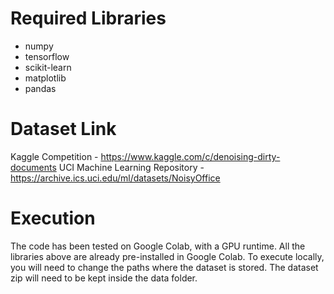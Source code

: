 # Required Libraries
- numpy
- tensorflow
- scikit-learn
- matplotlib
- pandas

# Dataset Link
Kaggle Competition - https://www.kaggle.com/c/denoising-dirty-documents
UCI Machine Learning Repository - https://archive.ics.uci.edu/ml/datasets/NoisyOffice

# Execution
The code has been tested on Google Colab, with a GPU runtime.
All the libraries above are already pre-installed in Google Colab.
To execute locally, you will need to change the paths where the dataset is stored.
The dataset zip will need to be kept inside the data folder.
